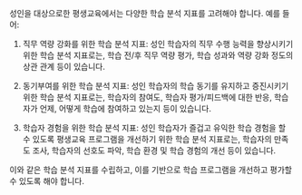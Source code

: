 성인을 대상으로한 평생교육에서는 다양한 학습 분석 지표를 고려해야 합니다. 예를 들어:

1.  직무 역량 강화를 위한 학습 분석 지표: 성인 학습자의 직무 수행 능력을 향상시키기 위한 학습 분석 지표로는, 학습 전/후 직무 역량 평가, 학습 성과와 역량 강화 정도의 상관 관계 등이 있습니다.
    
2.  동기부여를 위한 학습 분석 지표: 성인 학습자의 학습 동기를 유지하고 증진시키기 위한 학습 분석 지표로는, 학습자의 참여도, 학습자 평가/피드백에 대한 반응, 학습자가 언제, 어떻게 학습에 참여하고 있는지 등이 있습니다.
    
3.  학습자 경험을 위한 학습 분석 지표: 성인 학습자가 즐겁고 유익한 학습 경험을 할 수 있도록 평생교육 프로그램을 개선하기 위한 학습 분석 지표로는, 학습자의 만족도 조사, 학습자의 선호도 파악, 학습 환경 및 학습 경험의 개선 등이 있습니다.
    

이와 같은 학습 분석 지표를 수립하고, 이를 기반으로 학습 프로그램을 개선하고 평가할 수 있도록 해야 합니다.